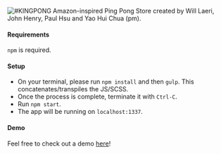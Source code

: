 ![#KINGPONG](https://github.com/superburrito/ping-pong-store/blob/master/browser/media/king-pong-header.png?raw=true)
Amazon-inspired Ping Pong Store created by Will Laeri, John Henry, Paul Hsu and Yao Hui Chua (pm).

#### Requirements
`npm` is required. 

#### Setup
* On your terminal, please run `npm install` and then `gulp`. This concatenates/transpiles the JS/SCSS. 
* Once the process is complete, terminate it with `Ctrl-C`. 
* Run `npm start`. 
* The app will be running on `localhost:1337`.

#### Demo
Feel free to check out a demo [here](https://www.youtube.com/watch?v=2vr1qOhqzdw)!

